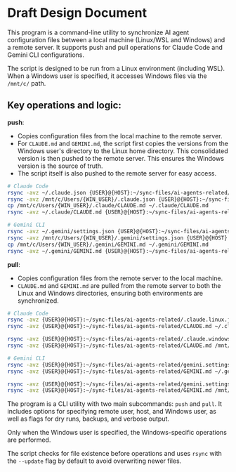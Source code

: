 # Draft Design Document

This program is a command-line utility to synchronize AI agent configuration files between a local machine (Linux/WSL and Windows) and a remote server. It supports push and pull operations for Claude Code and Gemini CLI configurations.

The script is designed to be run from a Linux environment (including WSL). When a Windows user is specified, it accesses Windows files via the `/mnt/c/` path.

## Key operations and logic:

**push**:

- Copies configuration files from the local machine to the remote server.
- For `CLAUDE.md` and `GEMINI.md`, the script first copies the versions from the Windows user's directory to the Linux home directory. This consolidated version is then pushed to the remote server. This ensures the Windows version is the source of truth.
- The script itself is also pushed to the remote server for easy access.

```sh
# Claude Code
rsync -avz ~/.claude.json {USER}@{HOST}:~/sync-files/ai-agents-related/.claude.linux.json
rsync -avz /mnt/c/Users/{WIN_USER}/.claude.json {USER}@{HOST}:~/sync-files/ai-agents-related/.claude.windows.json
cp /mnt/c/Users/{WIN_USER}/.claude/CLAUDE.md ~/.claude/CLAUDE.md
rsync -avz ~/.claude/CLAUDE.md {USER}@{HOST}:~/sync-files/ai-agents-related/CLAUDE.md

# Gemini CLI
rsync -avz ~/.gemini/settings.json {USER}@{HOST}:~/sync-files/ai-agents-related/gemini.settings.linux.json
rsync -avz /mnt/c/Users/{WIN_USER}/.gemini/settings.json {USER}@{HOST}:~/sync-files/ai-agents-related/gemini.settings.windows.json
cp /mnt/c/Users/{WIN_USER}/.gemini/GEMINI.md ~/.gemini/GEMINI.md
rsync -avz ~/.gemini/GEMINI.md {USER}@{HOST}:~/sync-files/ai-agents-related/GEMINI.md
```

**pull**:

- Copies configuration files from the remote server to the local machine.
- `CLAUDE.md` and `GEMINI.md` are pulled from the remote server to both the Linux and Windows directories, ensuring both environments are synchronized.

```sh
# Claude Code
rsync -avz {USER}@{HOST}:~/sync-files/ai-agents-related/.claude.linux.json ~/.claude.json
rsync -avz {USER}@{HOST}:~/sync-files/ai-agents-related/CLAUDE.md ~/.claude/CLAUDE.md

rsync -avz {USER}@{HOST}:~/sync-files/ai-agents-related/.claude.windows.json /mnt/c/Users/{WIN_USER}/.claude.json
rsync -avz {USER}@{HOST}:~/sync-files/ai-agents-related/CLAUDE.md /mnt/c/Users/{WIN_USER}/.claude/CLAUDE.md

# Gemini CLI
rsync -avz {USER}@{HOST}:~/sync-files/ai-agents-related/gemini.settings.linux.json ~/.gemini/settings.json
rsync -avz {USER}@{HOST}:~/sync-files/ai-agents-related/GEMINI.md ~/.gemini/GEMINI.md

rsync -avz {USER}@{HOST}:~/sync-files/ai-agents-related/gemini.settings.windows.json /mnt/c/Users/{WIN_USER}/.gemini/settings.json
rsync -avz {USER}@{HOST}:~/sync-files/ai-agents-related/GEMINI.md /mnt/c/Users/{WIN_USER}/.gemini/GEMINI.md
```

The program is a CLI utility with two main subcommands: `push` and `pull`. It includes options for specifying remote user, host, and Windows user, as well as flags for dry runs, backups, and verbose output.

Only when the Windows user is specified, the Windows-specific operations are performed.

The script checks for file existence before operations and uses `rsync` with the `--update` flag by default to avoid overwriting newer files.
